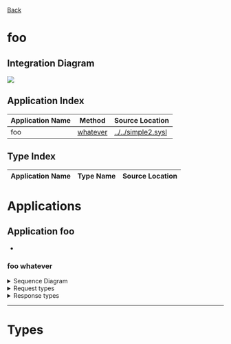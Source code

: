 

[Back](../README.md)


# foo

## Integration Diagram
![](integration.svg)







## Application Index
| Application Name | Method | Source Location |
----|----|----
foo | [whatever](#foo-whatever) | [../../simple2.sysl](../../simple2.sysl)|  

## Type Index
| Application Name | Type Name | Source Location |
----|----|----




# Applications





## Application foo

- 





### foo whatever


<details>
<summary>Sequence Diagram</summary>

![](foo/whatever.svg)
</details>

<details>
<summary>Request types</summary>

#### Request types

No Request types





</details>
<details>
<summary>Response types</summary>

#### Response types



No Response Types


</details>

---




# Types





<div class="footer">

